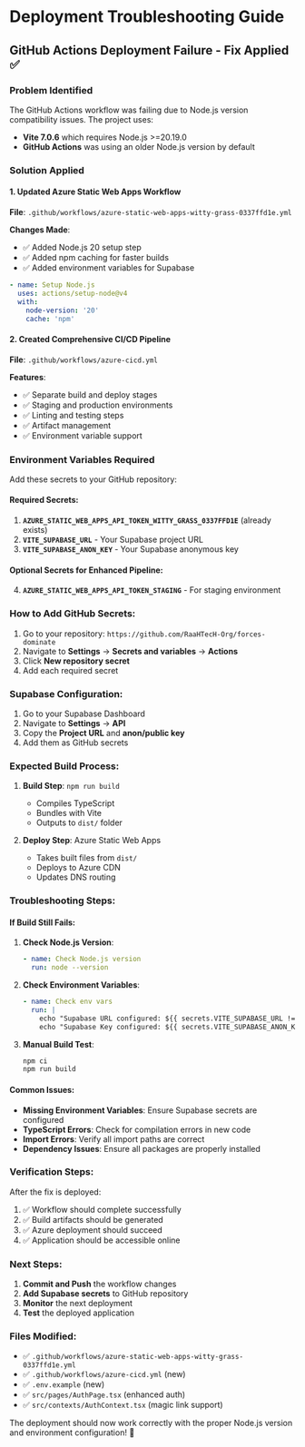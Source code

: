 # Deployment Troubleshooting Guide

## GitHub Actions Deployment Failure - Fix Applied ✅

### Problem Identified
The GitHub Actions workflow was failing due to Node.js version compatibility issues. The project uses:
- **Vite 7.0.6** which requires Node.js >=20.19.0
- **GitHub Actions** was using an older Node.js version by default

### Solution Applied

#### 1. Updated Azure Static Web Apps Workflow
**File**: `.github/workflows/azure-static-web-apps-witty-grass-0337ffd1e.yml`

**Changes Made**:
- ✅ Added Node.js 20 setup step
- ✅ Added npm caching for faster builds
- ✅ Added environment variables for Supabase

```yaml
- name: Setup Node.js
  uses: actions/setup-node@v4
  with:
    node-version: '20'
    cache: 'npm'
```

#### 2. Created Comprehensive CI/CD Pipeline
**File**: `.github/workflows/azure-cicd.yml`

**Features**:
- ✅ Separate build and deploy stages
- ✅ Staging and production environments
- ✅ Linting and testing steps
- ✅ Artifact management
- ✅ Environment variable support

### Environment Variables Required

Add these secrets to your GitHub repository:

#### Required Secrets:
1. **`AZURE_STATIC_WEB_APPS_API_TOKEN_WITTY_GRASS_0337FFD1E`** (already exists)
2. **`VITE_SUPABASE_URL`** - Your Supabase project URL
3. **`VITE_SUPABASE_ANON_KEY`** - Your Supabase anonymous key

#### Optional Secrets for Enhanced Pipeline:
4. **`AZURE_STATIC_WEB_APPS_API_TOKEN_STAGING`** - For staging environment

### How to Add GitHub Secrets:

1. Go to your repository: `https://github.com/RaaHTecH-Org/forces-dominate`
2. Navigate to **Settings** → **Secrets and variables** → **Actions**
3. Click **New repository secret**
4. Add each required secret

### Supabase Configuration:

1. Go to your Supabase Dashboard
2. Navigate to **Settings** → **API**
3. Copy the **Project URL** and **anon/public key**
4. Add them as GitHub secrets

### Expected Build Process:

1. **Build Step**: `npm run build`
   - Compiles TypeScript
   - Bundles with Vite
   - Outputs to `dist/` folder

2. **Deploy Step**: Azure Static Web Apps
   - Takes built files from `dist/`
   - Deploys to Azure CDN
   - Updates DNS routing

### Troubleshooting Steps:

#### If Build Still Fails:

1. **Check Node.js Version**:
   ```yaml
   - name: Check Node.js version
     run: node --version
   ```

2. **Check Environment Variables**:
   ```yaml
   - name: Check env vars
     run: |
       echo "Supabase URL configured: ${{ secrets.VITE_SUPABASE_URL != '' }}"
       echo "Supabase Key configured: ${{ secrets.VITE_SUPABASE_ANON_KEY != '' }}"
   ```

3. **Manual Build Test**:
   ```bash
   npm ci
   npm run build
   ```

#### Common Issues:

- **Missing Environment Variables**: Ensure Supabase secrets are configured
- **TypeScript Errors**: Check for compilation errors in new code
- **Import Errors**: Verify all import paths are correct
- **Dependency Issues**: Ensure all packages are properly installed

### Verification Steps:

After the fix is deployed:

1. ✅ Workflow should complete successfully
2. ✅ Build artifacts should be generated
3. ✅ Azure deployment should succeed
4. ✅ Application should be accessible online

### Next Steps:

1. **Commit and Push** the workflow changes
2. **Add Supabase secrets** to GitHub repository
3. **Monitor** the next deployment
4. **Test** the deployed application

### Files Modified:

- ✅ `.github/workflows/azure-static-web-apps-witty-grass-0337ffd1e.yml`
- ✅ `.github/workflows/azure-cicd.yml` (new)
- ✅ `.env.example` (new)
- ✅ `src/pages/AuthPage.tsx` (enhanced auth)
- ✅ `src/contexts/AuthContext.tsx` (magic link support)

The deployment should now work correctly with the proper Node.js version and environment configuration! 🚀
